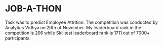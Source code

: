 # JOB-A-THON
Task was to predict Employee Attrition. The competition was conducted by Analytics Vidhya on 20th of November. My leaderboard rank in the competition is  206 while  Skilltest leaderboard rank is 1711 out of 7000+ participants.
